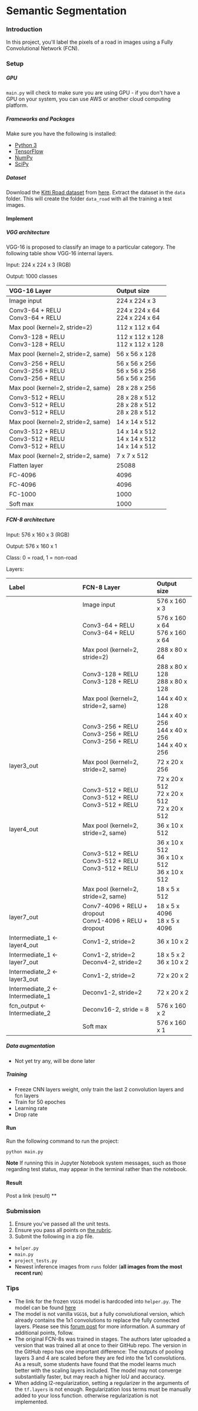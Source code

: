 # Semantic Segmentation
### Introduction
In this project, you'll label the pixels of a road in images using a Fully Convolutional Network (FCN).

### Setup
##### GPU
`main.py` will check to make sure you are using GPU - if you don't have a GPU on your system, you can use AWS or another cloud computing platform.
##### Frameworks and Packages
Make sure you have the following is installed:
 - [Python 3](https://www.python.org/)
 - [TensorFlow](https://www.tensorflow.org/)
 - [NumPy](http://www.numpy.org/)
 - [SciPy](https://www.scipy.org/)
##### Dataset
Download the [Kitti Road dataset](http://www.cvlibs.net/datasets/kitti/eval_road.php) from [here](http://www.cvlibs.net/download.php?file=data_road.zip).  Extract the dataset in the `data` folder.  This will create the folder `data_road` with all the training a test images.

#### Implement

##### VGG architecture

VGG-16 is proposed to classify an image to a particular category. The following table
show VGG-16 internal layers.

Input: 224 x 224 x 3 (RGB)

Output: 1000 classes

| VGG-16 Layer            | Output size  |
|:-----| :-----|
| Image input | 224 x 224 x 3 |
| Conv3-64 + RELU <br/> Conv3-64 + RELU | 224 x 224 x 64 <br/> 224 x 224 x 64 |
| Max pool (kernel=2, stride=2) | 112 x 112 x 64 |
| Conv3-128 + RELU <br/> Conv3-128 + RELU | 112 x 112 x 128 <br/> 112 x 112 x 128 |
| Max pool (kernel=2, stride=2, same) | 56 x 56 x 128 |
| Conv3-256 + RELU  <br/> Conv3-256 + RELU  <br/> Conv3-256 + RELU  | 56 x 56 x 256  <br/> 56 x 56 x 256  <br/> 56 x 56 x 256 |
| Max pool (kernel=2, stride=2, same) | 28 x 28 x 256 |
| Conv3-512 + RELU <br/> Conv3-512 + RELU <br/> Conv3-512 + RELU | 28 x 28 x 512 <br/> 28 x 28 x 512 <br/> 28 x 28 x 512 |
| Max pool (kernel=2, stride=2, same) | 14 x 14 x 512 |
| Conv3-512 + RELU <br/>Conv3-512 + RELU <br/>Conv3-512 + RELU | 14 x 14 x 512 <br/>14 x 14 x 512 <br/> 14 x 14 x 512 |
| Max pool (kernel=2, stride=2, same) | 7 x 7 x 512 |
| Flatten layer | 25088 |
| FC-4096 | 4096  |
| FC-4096 | 4096  |
| FC-1000 | 1000 |
| Soft max | 1000 |

##### FCN-8 architecture
Input: 576 x 160 x 3 (RGB)

Output: 576 x 160 x 1

Class: 0 = road, 1 = non-road

Layers:

| Label | FCN-8 Layer | Output size  |
|:-----|:-----| :-----|
| | Image input | 576 x 160 x 3 |
| | Conv3-64 + RELU <br/> Conv3-64 + RELU | 576 x 160 x 64 <br/> 576 x 160 x 64 |
| | Max pool (kernel=2, stride=2) | 288 x 80 x 64 |
| | Conv3-128 + RELU <br/> Conv3-128 + RELU | 288 x 80 x 128 <br/> 288 x 80 x 128 |
| | Max pool (kernel=2, stride=2, same) | 144 x 40 x 128 |
| | Conv3-256 + RELU  <br/> Conv3-256 + RELU  <br/> Conv3-256 + RELU  | 144 x 40 x 256  <br/> 144 x 40 x 256  <br/> 144 x 40 x 256 |
| layer3_out | Max pool (kernel=2, stride=2, same) | 72 x 20 x 256 |
| | Conv3-512 + RELU <br/> Conv3-512 + RELU <br/> Conv3-512 + RELU | 72 x 20 x 512 <br/> 72 x 20 x 512 <br/> 72 x 20 x 512 |
| layer4_out | Max pool (kernel=2, stride=2, same) | 36 x 10 x 512 |
| | Conv3-512 + RELU <br/>Conv3-512 + RELU <br/>Conv3-512 + RELU | 36 x 10 x 512 <br/>36 x 10 x 512 <br/> 36 x 10 x 512 |
| | Max pool (kernel=2, stride=2, same) | 18 x 5 x 512 |
| layer7_out | Conv7-4096 + RELU + dropout <br/> Conv1-4096 + RELU + dropout | 18 x 5 x 4096 <br/> 18 x 5 x 4096 |
| Intermediate_1 <- layer4_out | Conv1-2, stride=2 | 36 x 10 x 2  |
| Intermediate_1 <- layer7_out | Conv1-2, stride=2 <br/> Deconv4-2, stride=2 | 18 x 5 x 2 <br/>36 x 10 x 2  |
| Intermediate_2 <- layer3_out| Conv1-2, stride=2 | 72 x 20 x 2 |
| Intermediate_2 <- Intermediate_1| Deconv1-2, stride=2 | 72 x 20 x 2 |
| fcn_output <- Intermediate_2| Deconv16-2, stride = 8 | 576 x 160 x 2 |
| | Soft max | 576 x 160 x 1 |

##### Data augmentation

* Not yet try any, will be done later

##### Training

* Freeze CNN layers weight, only train the last 2 convolution layers and fcn layers
* Train for 50 epoches
* Learning rate
* Drop rate

#### Run
Run the following command to run the project:
```
python main.py
```
**Note** If running this in Jupyter Notebook system messages, such as those regarding test status, may appear in the terminal rather than the notebook.

#### Result

Post a link (result) **

### Submission
1. Ensure you've passed all the unit tests.
2. Ensure you pass all points on [the rubric](https://review.udacity.com/#!/rubrics/989/view).
3. Submit the following in a zip file.
 - `helper.py`
 - `main.py`
 - `project_tests.py`
 - Newest inference images from `runs` folder  (**all images from the most recent run**)
 
### Tips
- The link for the frozen `VGG16` model is hardcoded into `helper.py`.  The model can be found [here](https://s3-us-west-1.amazonaws.com/udacity-selfdrivingcar/vgg.zip)
- The model is not vanilla `VGG16`, but a fully convolutional version, which already contains the 1x1 convolutions to replace the fully connected layers. Please see this [forum post](https://discussions.udacity.com/t/here-is-some-advice-and-clarifications-about-the-semantic-segmentation-project/403100/8?u=subodh.malgonde) for more information.  A summary of additional points, follow. 
- The original FCN-8s was trained in stages. The authors later uploaded a version that was trained all at once to their GitHub repo.  The version in the GitHub repo has one important difference: The outputs of pooling layers 3 and 4 are scaled before they are fed into the 1x1 convolutions.  As a result, some students have found that the model learns much better with the scaling layers included. The model may not converge substantially faster, but may reach a higher IoU and accuracy. 
- When adding l2-regularization, setting a regularizer in the arguments of the `tf.layers` is not enough. Regularization loss terms must be manually added to your loss function. otherwise regularization is not implemented.


